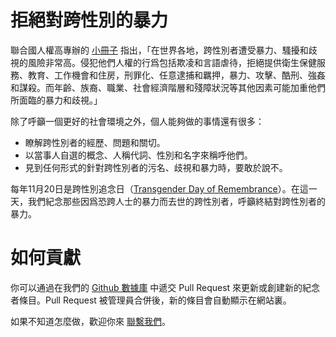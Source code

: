 # 拒絕對跨性別的暴力

聯合國人權高專辦的 [小冊子](https://www.unfe.org/zh-hans/learn-more/) 指出，「在世界各地，跨性別者遭受暴力、騷擾和歧視的風險非常高。侵犯他們人權的行爲包括欺凌和言語虐待，拒絕提供衛生保健服務、教育、工作機會和住房，刑罪化、任意逮捕和羈押，暴力、攻擊、酷刑、強姦和謀殺。而年齡、族裔、職業、社會經濟階層和殘障狀況等其他因素可能加重他們所面臨的暴力和歧視。」

除了呼籲一個更好的社會環境之外，個人能夠做的事情還有很多：
- 瞭解跨性別者的經歷、問題和關切。
- 以當事人自選的概念、人稱代詞、性別和名字來稱呼他們。
- 見到任何形式的針對跨性別者的污名、歧視和暴力時，要敢於說不。

每年11月20日是跨性別追念日（[Transgender Day of Remembrance](https://www.glaad.org/tdor)）。在這一天，我們紀念那些因爲恐跨人士的暴力而去世的跨性別者，呼籲終結對跨性別者的暴力。


# 如何貢獻

你可以通過在我們的 [Github 數據庫](https://github.com/one-among-us/data) 中遞交 Pull Request 來更新或創建新的紀念者條目。Pull Request 被管理員合併後，新的條目會自動顯示在網站裏。

如果不知道怎麼做，歡迎你來 [聯繫我們](/about)。
